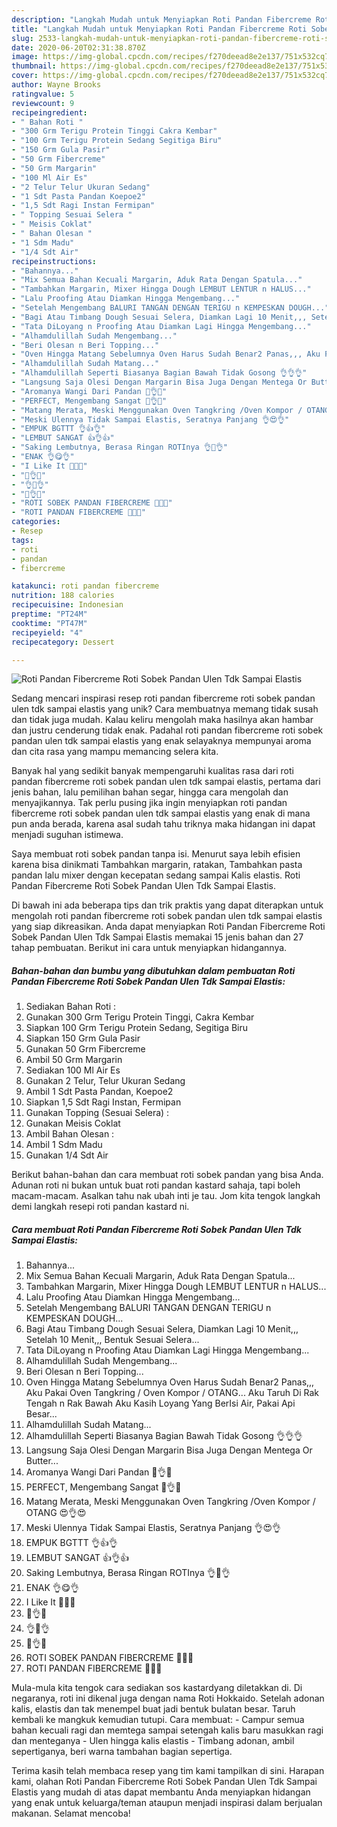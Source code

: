 ```yaml
---
description: "Langkah Mudah untuk Menyiapkan Roti Pandan Fibercreme Roti Sobek Pandan Ulen Tdk Sampai Elastis yang Lezat"
title: "Langkah Mudah untuk Menyiapkan Roti Pandan Fibercreme Roti Sobek Pandan Ulen Tdk Sampai Elastis yang Lezat"
slug: 2533-langkah-mudah-untuk-menyiapkan-roti-pandan-fibercreme-roti-sobek-pandan-ulen-tdk-sampai-elastis-yang-lezat
date: 2020-06-20T02:31:38.870Z
image: https://img-global.cpcdn.com/recipes/f270deead8e2e137/751x532cq70/roti-pandan-fibercreme-roti-sobek-pandan-ulen-tdk-sampai-elastis-foto-resep-utama.jpg
thumbnail: https://img-global.cpcdn.com/recipes/f270deead8e2e137/751x532cq70/roti-pandan-fibercreme-roti-sobek-pandan-ulen-tdk-sampai-elastis-foto-resep-utama.jpg
cover: https://img-global.cpcdn.com/recipes/f270deead8e2e137/751x532cq70/roti-pandan-fibercreme-roti-sobek-pandan-ulen-tdk-sampai-elastis-foto-resep-utama.jpg
author: Wayne Brooks
ratingvalue: 5
reviewcount: 9
recipeingredient:
- " Bahan Roti "
- "300 Grm Terigu Protein Tinggi Cakra Kembar"
- "100 Grm Terigu Protein Sedang Segitiga Biru"
- "150 Grm Gula Pasir"
- "50 Grm Fibercreme"
- "50 Grm Margarin"
- "100 Ml Air Es"
- "2 Telur Telur Ukuran Sedang"
- "1 Sdt Pasta Pandan Koepoe2"
- "1,5 Sdt Ragi Instan Fermipan"
- " Topping Sesuai Selera "
- " Meisis Coklat"
- " Bahan Olesan "
- "1 Sdm Madu"
- "1/4 Sdt Air"
recipeinstructions:
- "Bahannya..."
- "Mix Semua Bahan Kecuali Margarin, Aduk Rata Dengan Spatula..."
- "Tambahkan Margarin, Mixer Hingga Dough LEMBUT LENTUR n HALUS..."
- "Lalu Proofing Atau Diamkan Hingga Mengembang..."
- "Setelah Mengembang BALURI TANGAN DENGAN TERIGU n KEMPESKAN DOUGH..."
- "Bagi Atau Timbang Dough Sesuai Selera, Diamkan Lagi 10 Menit,,, Setelah 10 Menit,,, Bentuk Sesuai Selera..."
- "Tata DiLoyang n Proofing Atau Diamkan Lagi Hingga Mengembang..."
- "Alhamdulillah Sudah Mengembang..."
- "Beri Olesan n Beri Topping..."
- "Oven Hingga Matang Sebelumnya Oven Harus Sudah Benar2 Panas,,, Aku Pakai Oven Tangkring / Oven Kompor / OTANG... Aku Taruh Di Rak Tengah n Rak Bawah Aku Kasih Loyang Yang BerIsi Air, Pakai Api Besar..."
- "Alhamdulillah Sudah Matang..."
- "Alhamdulillah Seperti Biasanya Bagian Bawah Tidak Gosong 👌👌👌"
- "Langsung Saja Olesi Dengan Margarin Bisa Juga Dengan Mentega Or Butter..."
- "Aromanya Wangi Dari Pandan 🍃👌🍃"
- "PERFECT, Mengembang Sangat 💛👌💛"
- "Matang Merata, Meski Menggunakan Oven Tangkring /Oven Kompor / OTANG 😍👌😍"
- "Meski Ulennya Tidak Sampai Elastis, Seratnya Panjang 👌😍👌"
- "EMPUK BGTTT 👌👍👌"
- "LEMBUT SANGAT 👍👌👍"
- "Saking Lembutnya, Berasa Ringan ROTInya 👌🍞👌"
- "ENAK 👌😋👌"
- "I Like It 💛😍💛"
- "🥚👌🥚"
- "👌💛👌"
- "💛👌💛"
- "ROTI SOBEK PANDAN FIBERCREME 💛💛💛"
- "ROTI PANDAN FIBERCREME 💚💚💚"
categories:
- Resep
tags:
- roti
- pandan
- fibercreme

katakunci: roti pandan fibercreme 
nutrition: 188 calories
recipecuisine: Indonesian
preptime: "PT24M"
cooktime: "PT47M"
recipeyield: "4"
recipecategory: Dessert

---
```



![Roti Pandan Fibercreme Roti Sobek Pandan Ulen Tdk Sampai Elastis](https://img-global.cpcdn.com/recipes/f270deead8e2e137/751x532cq70/roti-pandan-fibercreme-roti-sobek-pandan-ulen-tdk-sampai-elastis-foto-resep-utama.jpg)

Sedang mencari inspirasi resep roti pandan fibercreme roti sobek pandan ulen tdk sampai elastis yang unik? Cara membuatnya memang tidak susah dan tidak juga mudah. Kalau keliru mengolah maka hasilnya akan hambar dan justru cenderung tidak enak. Padahal roti pandan fibercreme roti sobek pandan ulen tdk sampai elastis yang enak selayaknya mempunyai aroma dan cita rasa yang mampu memancing selera kita.

Banyak hal yang sedikit banyak mempengaruhi kualitas rasa dari roti pandan fibercreme roti sobek pandan ulen tdk sampai elastis, pertama dari jenis bahan, lalu pemilihan bahan segar, hingga cara mengolah dan menyajikannya. Tak perlu pusing jika ingin menyiapkan roti pandan fibercreme roti sobek pandan ulen tdk sampai elastis yang enak di mana pun anda berada, karena asal sudah tahu triknya maka hidangan ini dapat menjadi suguhan istimewa.

Saya membuat roti sobek pandan tanpa isi. Menurut saya lebih efisien karena bisa dinikmati Tambahkan margarin, ratakan, Tambahkan pasta pandan lalu mixer dengan kecepatan sedang sampai Kalis elastis. Roti Pandan Fibercreme Roti Sobek Pandan Ulen Tdk Sampai Elastis.


Di bawah ini ada beberapa tips dan trik praktis yang dapat diterapkan untuk mengolah roti pandan fibercreme roti sobek pandan ulen tdk sampai elastis yang siap dikreasikan. Anda dapat menyiapkan Roti Pandan Fibercreme Roti Sobek Pandan Ulen Tdk Sampai Elastis memakai 15 jenis bahan dan 27 tahap pembuatan. Berikut ini cara untuk menyiapkan hidangannya.

<!--inarticleads1-->

##### Bahan-bahan dan bumbu yang dibutuhkan dalam pembuatan Roti Pandan Fibercreme Roti Sobek Pandan Ulen Tdk Sampai Elastis:

1. Sediakan  Bahan Roti :
1. Gunakan 300 Grm Terigu Protein Tinggi, Cakra Kembar
1. Siapkan 100 Grm Terigu Protein Sedang, Segitiga Biru
1. Siapkan 150 Grm Gula Pasir
1. Gunakan 50 Grm Fibercreme
1. Ambil 50 Grm Margarin
1. Sediakan 100 Ml Air Es
1. Gunakan 2 Telur, Telur Ukuran Sedang
1. Ambil 1 Sdt Pasta Pandan, Koepoe2
1. Siapkan 1,5 Sdt Ragi Instan, Fermipan
1. Gunakan  Topping (Sesuai Selera) :
1. Gunakan  Meisis Coklat
1. Ambil  Bahan Olesan :
1. Ambil 1 Sdm Madu
1. Gunakan 1/4 Sdt Air


Berikut bahan-bahan dan cara membuat roti sobek pandan yang bisa Anda. Adunan roti ni bukan untuk buat roti pandan kastard sahaja, tapi boleh macam-macam. Asalkan tahu nak ubah inti je tau. Jom kita tengok langkah demi langkah resepi roti pandan kastard ni. 

<!--inarticleads2-->

##### Cara membuat Roti Pandan Fibercreme Roti Sobek Pandan Ulen Tdk Sampai Elastis:

1. Bahannya...
1. Mix Semua Bahan Kecuali Margarin, Aduk Rata Dengan Spatula...
1. Tambahkan Margarin, Mixer Hingga Dough LEMBUT LENTUR n HALUS...
1. Lalu Proofing Atau Diamkan Hingga Mengembang...
1. Setelah Mengembang BALURI TANGAN DENGAN TERIGU n KEMPESKAN DOUGH...
1. Bagi Atau Timbang Dough Sesuai Selera, Diamkan Lagi 10 Menit,,, Setelah 10 Menit,,, Bentuk Sesuai Selera...
1. Tata DiLoyang n Proofing Atau Diamkan Lagi Hingga Mengembang...
1. Alhamdulillah Sudah Mengembang...
1. Beri Olesan n Beri Topping...
1. Oven Hingga Matang Sebelumnya Oven Harus Sudah Benar2 Panas,,, Aku Pakai Oven Tangkring / Oven Kompor / OTANG... Aku Taruh Di Rak Tengah n Rak Bawah Aku Kasih Loyang Yang BerIsi Air, Pakai Api Besar...
1. Alhamdulillah Sudah Matang...
1. Alhamdulillah Seperti Biasanya Bagian Bawah Tidak Gosong 👌👌👌
1. Langsung Saja Olesi Dengan Margarin Bisa Juga Dengan Mentega Or Butter...
1. Aromanya Wangi Dari Pandan 🍃👌🍃
1. PERFECT, Mengembang Sangat 💛👌💛
1. Matang Merata, Meski Menggunakan Oven Tangkring /Oven Kompor / OTANG 😍👌😍
1. Meski Ulennya Tidak Sampai Elastis, Seratnya Panjang 👌😍👌
1. EMPUK BGTTT 👌👍👌
1. LEMBUT SANGAT 👍👌👍
1. Saking Lembutnya, Berasa Ringan ROTInya 👌🍞👌
1. ENAK 👌😋👌
1. I Like It 💛😍💛
1. 🥚👌🥚
1. 👌💛👌
1. 💛👌💛
1. ROTI SOBEK PANDAN FIBERCREME 💛💛💛
1. ROTI PANDAN FIBERCREME 💚💚💚


Mula-mula kita tengok cara sediakan sos kastardyang diletakkan di. Di negaranya, roti ini dikenal juga dengan nama Roti Hokkaido. Setelah adonan kalis, elastis dan tak menempel buat jadi bentuk bulatan besar. Taruh kembali ke mangkuk kemudian tutupi. Cara membuat: - Campur semua bahan kecuali ragi dan memtega sampai setengah kalis baru masukkan ragi dan menteganya - Ulen hingga kalis elastis - Timbang adonan, ambil sepertiganya, beri warna tambahan bagian sepertiga. 

Terima kasih telah membaca resep yang tim kami tampilkan di sini. Harapan kami, olahan Roti Pandan Fibercreme Roti Sobek Pandan Ulen Tdk Sampai Elastis yang mudah di atas dapat membantu Anda menyiapkan hidangan yang enak untuk keluarga/teman ataupun menjadi inspirasi dalam berjualan makanan. Selamat mencoba!
